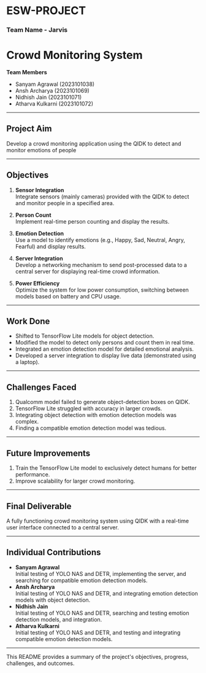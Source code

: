 # ESW-PROJECT


### Team Name - Jarvis 

# Crowd Monitoring System

**Team Members**  
- Sanyam Agrawal (2023101038)  
- Ansh Archarya (2023101069)  
- Nidhish Jain (2023101071)  
- Atharva Kulkarni (2023101072)  

---

## Project Aim  
Develop a crowd monitoring application using the QIDK to detect and monitor emotions of people

---

## Objectives  
1. **Sensor Integration**  
   Integrate sensors (mainly cameras) provided with the QIDK to detect and monitor people in a specified area.  

2. **Person Count**  
   Implement real-time person counting and display the results.  

3. **Emotion Detection**  
   Use a model to identify emotions (e.g., Happy, Sad, Neutral, Angry, Fearful) and display results.  

4. **Server Integration**  
   Develop a networking mechanism to send post-processed data to a central server for displaying real-time crowd information.  

5. **Power Efficiency**  
   Optimize the system for low power consumption, switching between models based on battery and CPU usage.  

---

## Work Done  
- Shifted to TensorFlow Lite models for object detection.  
- Modified the model to detect only persons and count them in real time.  
- Integrated an emotion detection model for detailed emotional analysis.  
- Developed a server integration to display live data (demonstrated using a laptop).  

---

## Challenges Faced  
1. Qualcomm model failed to generate object-detection boxes on QIDK.  
2. TensorFlow Lite struggled with accuracy in larger crowds.  
3. Integrating object detection with emotion detection models was complex.  
4. Finding a compatible emotion detection model was tedious.  

---

## Future Improvements  
1. Train the TensorFlow Lite model to exclusively detect humans for better performance.  
2. Improve scalability for larger crowd monitoring.  

---

## Final Deliverable  
A fully functioning crowd monitoring system using QIDK with a real-time user interface connected to a central server.  

---

## Individual Contributions  
- **Sanyam Agrawal**  
  Initial testing of YOLO NAS and DETR, implementing the server, and searching for compatible emotion detection models.  
- **Ansh Archarya**  
  Initial testing of YOLO NAS and DETR, and integrating emotion detection models with object detection.  
- **Nidhish Jain**  
  Initial testing of YOLO NAS and DETR, searching and testing emotion detection models, and integration.  
- **Atharva Kulkarni**  
  Initial testing of YOLO NAS and DETR, and testing and integrating compatible emotion detection models.  

--- 

This README provides a summary of the project's objectives, progress, challenges, and outcomes.
